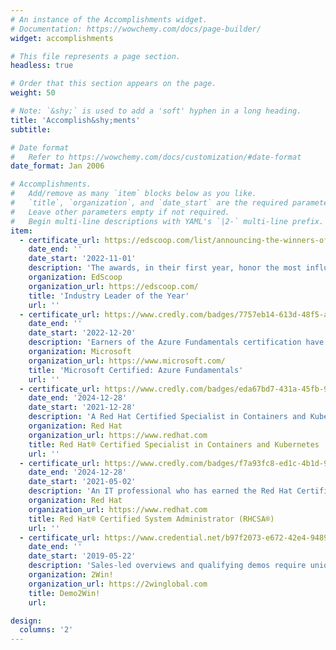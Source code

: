 ```yaml
---
# An instance of the Accomplishments widget.
# Documentation: https://wowchemy.com/docs/page-builder/
widget: accomplishments

# This file represents a page section.
headless: true

# Order that this section appears on the page.
weight: 50

# Note: `&shy;` is used to add a 'soft' hyphen in a long heading.
title: 'Accomplish&shy;ments'
subtitle:

# Date format
#   Refer to https://wowchemy.com/docs/customization/#date-format
date_format: Jan 2006

# Accomplishments.
#   Add/remove as many `item` blocks below as you like.
#   `title`, `organization`, and `date_start` are the required parameters.
#   Leave other parameters empty if not required.
#   Begin multi-line descriptions with YAML's `|2-` multi-line prefix.
item:
  - certificate_url: https://edscoop.com/list/announcing-the-winners-of-the-2022-edscoop-50-awards/#damien-eversmann
    date_end: ''
    date_start: '2022-11-01'
    description: 'The awards, in their first year, honor the most influential people in the higher education technology community, along with the most innovative projects that make a positive impact across universities.'
    organization: EdScoop
    organization_url: https://edscoop.com/
    title: 'Industry Leader of the Year'
    url: ''
  - certificate_url: https://www.credly.com/badges/7757eb14-613d-48f5-a2a3-633706c85c5a/public_url
    date_end: ''
    date_start: '2022-12-20'
    description: 'Earners of the Azure Fundamentals certification have demonstrated foundational level knowledge of cloud services and how those services are provided with Microsoft Azure.'
    organization: Microsoft
    organization_url: https://www.microsoft.com/
    title: 'Microsoft Certified: Azure Fundamentals'
    url: ''
  - certificate_url: https://www.credly.com/badges/eda67bd7-431a-45fb-9a5a-cb441a94840e/public_url
    date_end: '2024-12-28'
    date_start: '2021-12-28'
    description: 'A Red Hat Certified Specialist in Containers and Kubernetes has demonstrated a basic understanding of Kubernetes, containers, and Red Hat OpenShift® and can use this knowledge to run, find, and manage containerized services, deploy single- and multiple-container applications, and create custom containers. The credential is earned after successfully passing the Red Hat Certified Specialist in Containers and Kubernetes exam (EX180).'
    organization: Red Hat
    organization_url: https://www.redhat.com
    title: Red Hat® Certified Specialist in Containers and Kubernetes
    url: ''
  - certificate_url: https://www.credly.com/badges/f7a93fc8-ed1c-4b1d-903c-3269a1704d5c/public_url
    date_end: '2024-12-28'
    date_start: '2021-05-02'
    description: 'An IT professional who has earned the Red Hat Certified System Administrator (RHCSA®) is able to perform the core system administration skills required in Red Hat Enterprise Linux environments. The credential is earned after successfully passing the Red Hat Certified System Administrator (RHCSA) Exam (EX200).'
    organization: Red Hat
    organization_url: https://www.redhat.com
    title: Red Hat® Certified System Administrator (RHCSA®)
    url: ''
  - certificate_url: https://www.credential.net/b97f2073-e672-42e4-9489-8eaaecd3d825
    date_end: ''
    date_start: '2019-05-22'
    description: 'Sales-led overviews and qualifying demos require unique skills that you’ll only learn in Demo2Win! You’ll discover our secrets to moving your opportunities forward with demo techniques and strategies that close more deals.'
    organization: 2Win!
    organization_url: https://2winglobal.com
    title: Demo2Win!
    url: 

design:
  columns: '2'
---
```

